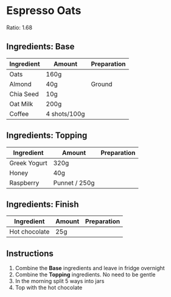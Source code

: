# Espresso Oats

Ratio: 1.68

## Ingredients: Base

Ingredient | Amount | Preparation
--- | --- | --- 
Oats | 160g |
Almond | 40g | Ground
Chia Seed | 10g |
Oat Milk | 200g |
Coffee | 4 shots/100g |

## Ingredients: Topping

Ingredient | Amount | Preparation
--- | --- | --- 
Greek Yogurt | 320g |
Honey | 40g |
Raspberry | Punnet / 250g |


## Ingredients: Finish

Ingredient | Amount | Preparation
--- | --- | --- 
Hot chocolate | 25g |

## Instructions

1. Combine the **Base** ingredients and leave in fridge overnight
2. Combine the **Topping** ingredients. No need to be gentle
3. In the morning split 5 ways into jars
4. Top with the hot chocolate